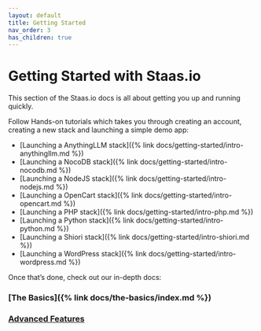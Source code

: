 ```yaml
---
layout: default
title: Getting Started
nav_order: 3
has_children: true
---
```


# Getting Started with Staas.io

This section of the Staas.io docs is all about getting you up and running quickly.

Follow Hands-on tutorials which takes you through creating an account, creating a new stack and launching a simple demo app:
- [Launching a AnythingLLM stack]({% link docs/getting-started/intro-anythingllm.md %})
- [Launching a NocoDB stack]({% link docs/getting-started/intro-nocodb.md %})
- [Launching a NodeJS stack]({% link docs/getting-started/intro-nodejs.md %})
- [Launching a OpenCart stack]({% link docs/getting-started/intro-opencart.md %})
- [Launching a PHP stack]({% link docs/getting-started/intro-php.md %})
- [Launching a Python stack]({% link docs/getting-started/intro-python.md %})
- [Launching a Shiori stack]({% link docs/getting-started/intro-shiori.md %})
- [Launching a WordPress stack]({% link docs/getting-started/intro-wordpress.md %})

<!-- If you’d rather jump right in, try [Speedrun]() to launch your own app fast. -->

Once that’s done, check out our in-depth docs:

### [The Basics]({% link docs/the-basics/index.md %})

### [Advanced Features]()

